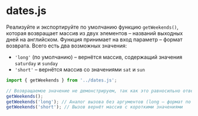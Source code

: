 # dates.js

Реализуйте и экспортируйте по умолчанию функцию `getWeekends()`, которая возвращает массив из двух элементов – названий выходных дней на английском. Функция принимает на вход параметр – формат возврата. Всего есть два возможных значения:
* `'long'` (по умолчанию) – вернётся массив, содержащий значения `saturday` и `sunday`
* `'short'` – вернётся массив со значениями `sat` и `sun`

```javascript 
import { getWeekends } from '../dates.js';

// Возвращаемое значение не демонстрируем, так как это равносильно ответу
getWeekends();
getWeekends('long'); // Аналог вызова без аргументов (long — формат по умолчанию)
getWeekends('short'); // Вызов вернёт массив с короткими значениями
```
